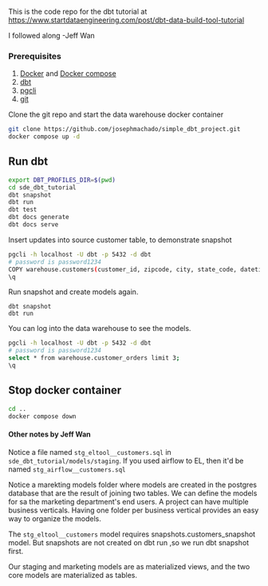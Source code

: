 This is the code repo for the dbt tutorial at https://www.startdataengineering.com/post/dbt-data-build-tool-tutorial

I followed along
-Jeff Wan

### Prerequisites

1. [Docker](https://docs.docker.com/get-docker/) and [Docker compose](https://docs.docker.com/compose/install/)
2. [dbt](https://docs.getdbt.com/dbt-cli/installation/)
3. [pgcli](https://www.pgcli.com/install)
4. [git](https://git-scm.com/book/en/v2/Getting-Started-Installing-Git)

Clone the git repo and start the data warehouse docker container

```bash
git clone https://github.com/josephmachado/simple_dbt_project.git
docker compose up -d
```

## Run dbt 

```bash
export DBT_PROFILES_DIR=$(pwd)
cd sde_dbt_tutorial
dbt snapshot
dbt run
dbt test
dbt docs generate
dbt docs serve
```

Insert updates into source customer table, to demonstrate snapshot

```bash
pgcli -h localhost -U dbt -p 5432 -d dbt
# password is password1234
COPY warehouse.customers(customer_id, zipcode, city, state_code, datetime_created, datetime_updated) FROM '/input_data/customer_new.csv' DELIMITER ',' CSV HEADER;
\q
```

Run snapshot and create models again.

```
dbt snapshot
dbt run
```

You can log into the data warehouse to see the models.

```bash
pgcli -h localhost -U dbt -p 5432 -d dbt
# password is password1234
select * from warehouse.customer_orders limit 3;
\q
```

## Stop docker container

```bash
cd ..
docker compose down
```

#### Other notes by Jeff Wan
Notice a file named `stg_eltool__customers.sql` in `sde_dbt_tutorial/models/staging`. If you used airflow to EL, then it'd be named `stg_airflow__customers.sql`

Notice a marekting models folder where models are created in the postgres database that are the result of joining two tables. We can define the models for sa the marketing department's end users. A project can have multiple business verticals. Having one folder per business vertical provides an easy way to organize the models.

The `stg_eltool__customers` model requires snapshots.customers_snapshot model. But snapshots are not created on dbt run ,so we run dbt snapshot first.

Our staging and marketing models are as materialized views, and the two core models are materialized as tables.

